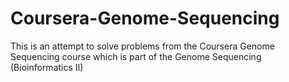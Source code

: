 # Coursera-Genome-Sequencing
This is an attempt to solve problems from the Coursera Genome Sequencing course which is part of the Genome Sequencing (Bioinformatics II)
